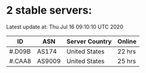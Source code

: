 # 2 stable servers:

Latest update at: Thu Jul 16 09:10:10 UTC 2020

| ID | ASN | Server Country | Online |
| -- | --- | -------------- | ------ |
| #.D09B | AS174 | United States | 22 hrs |
| #.CAA8 | AS9009 | United States | 25 hrs |

